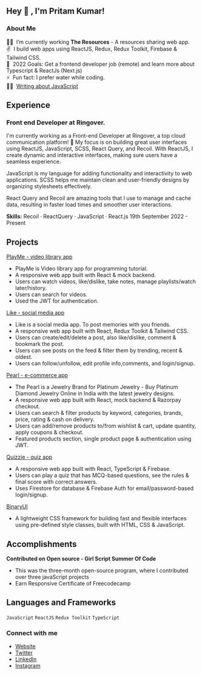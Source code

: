 ## Hey 👋 ,  I'm Pritam Kumar!

### About Me

👨‍💻&nbsp; I’m currently working <b>The Resources</b> - A resources sharing web app. <br/>
✌️&nbsp; I build web apps using ReactJS, Redux, Redux Toolkit, Firebase & Tailwind CSS.<br/>
🎯&nbsp; 2022 Goals: Get a frontend developer job (remote) and learn more about Typescript & ReactJs (Next.js) <br/>
⚡&nbsp; Fun fact: I prefer water while coding. <br />
👨‍💻&nbsp; [Writing about JavaScript](https://theresources.gitbook.io/learn-javascript/)<br />

## Experience

### Front end Developer at Ringover. <br/>
I'm currently working as a Front-end Developer at Ringover, a top cloud communication platform! 🌟
My focus is on building great user interfaces using ReactJS, JavaScript, SCSS, React Query, and Recoil. With ReactJS, I create dynamic and interactive interfaces, making sure users have a seamless experience.

JavaScript is my language for adding functionality and interactivity to web applications. SCSS helps me maintain clean and user-friendly designs by organizing stylesheets effectively.

React Query and Recoil are amazing tools that I use to manage and cache data, resulting in faster load times and smoother user interactions.
 
<b>Skills:</b> Recoil · ReactQuery · JavaScript · React.js
19th September 2022 - Present

## Projects
[PlayMe - video library app](https://playme-by-pritam.netlify.app/)
- PlayMe is Video library app for programming tutorial.
- A responsive web app built with React & mock backend.
- Users can watch videos, like/dislike, take notes, manage playlists/watch later/history.
- Users can search for videos.
- Used the JWT for authentication.

[Like - social media app](https://like-by-pritam.netlify.app/)
- Like is a social media app. To post memories with you friends.
- A responsive web app built with React, Redux Toolkit & Tailwind CSS.
- Users can create/edit/delete a post, also like/dislike, comment & bookmark the post.
- Users can see posts on the feed & filter them by trending, recent & oldest.
- Users can follow/unfollow, edit profile info,comments, and login/signup.

[Pearl - e-commerce app](https://pearl-by-pritam.netlify.app/)
- The Pearl is a Jewelry Brand for Platinum Jewelry - Buy Platinum Diamond Jewelry Online in India with the latest jewelry designs.
- A responsive web app built with React, mock backend & Razorpay checkout.
- Users can search & filter products by keyword, categories, brands, price, rating & cash on delivery.
- Users can add/remove products to/from wishlist & cart, update quantity, apply coupons & checkout.
- Featured products section, single product page & authentication using JWT.

[Quizzie - quiz app](https://quizzie-code-by-pritam.netlify.app/)
- A responsive web app built with React, TypeScript & Firebase.
- Users can play a quiz that has MCQ-based questions, see the rules & final score with correct answers.
- Uses Firestore for database & Firebase Auth for email/password-based login/signup.

[BinaryUI](https://binary-ui.netlify.app/)
- A lightweight CSS framework for building fast and flexible interfaces using pre-defined style classes,
built with HTML, CSS & JavaScript.

## Accomplishments
<b>Contributed on Open source - Girl Script Summer Of Code</b>
- This was the three-month open-source program, where I
contributed over three javaScript projects 
- Earn Responsive Certificate of Freecodecamp

## Languages and Frameworks
`JavaScript` `ReactJS` `Redux Toolkit` `TypeScript` 

### Connect with me

- [Website][website]
- [Twitter][twitter]
- [LinkedIn][linkedin]
- [Instagram][instagram]

<br />

[website]: https://pritam-kumar.netlify.app/
[twitter]: https://twitter.com/Pritamkr_
[instagram]: https://www.instagram.com/pritam_kr30/
[linkedin]: https://www.linkedin.com/in/pritam-kumar-0ab3431bb/
